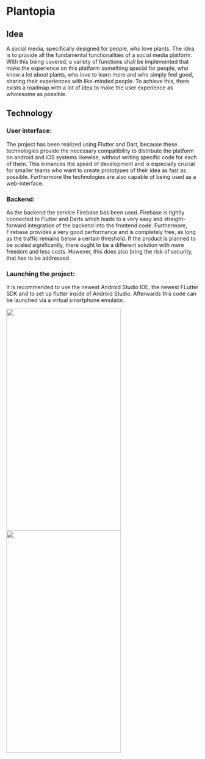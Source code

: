 # Plantopia

## Idea

A social media, specifically designed for people, who love plants.
The idea is to provide all the fundamental functionalities of a social
media platform. With this being covered, a variety of functions shall be
implemented that make the experience on this platform something special
for people, who know a lot about plants, who love to learn more and who
simply feel good, sharing their experiences with like-minded people.
To achieve this, there exists a roadmap with a lot of idea to make the
user experience as wholesome as possible.

## Technology

### User interface:
The project has been realized using Flutter and Dart, because these
technologies provide the necessary compatibility to distribute the
platform on android and iOS systems likewise, without writing specific
code for each of them. This enhances the speed of development and is
especially crucial for smaller teams who want to create prototypes of their
idea as fast as possible. Furthermore the technologies are also capable of
being used as a web-interface.

### Backend:
As the backend the service Firebase bas been used. Firebase is tightly connected
to Flutter and Darts which leads to a very easy and straight-forward integration
of the backend into the frontend code. Furthermore, Firebase provides a very good
performance and is completely free, as long as the traffic remains below a certain
threshold. If the product is planned to be scaled significantly, there ought to
be a different solution with more freedom and less costs. However, this does also
bring the risk of security, that has to be addressed.

### Launching the project:
It is recommended to use the newest Android Studio IDE, the newest FLutter SDK and to
set up flutter inside of Android Studio. Afterwards this code can be launched via a
virtual smartphone emulator.

<img src="https://github.com/Gauerdia/plantopia/blob/master/readme_content/screenshot_feed.png?raw=true" width="300" height="580">
<img src="https://github.com/Gauerdia/plantopia/blob/master/readme_content/screenshot_profile.png?raw=true" width="300" height="580">